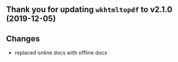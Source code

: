 Thank you for updating `wkhtmltopdf` to v2.1.0 (2019-12-05)
-----------------------------------------------------------

Changes
-------

* replaced online docs with offline docs
